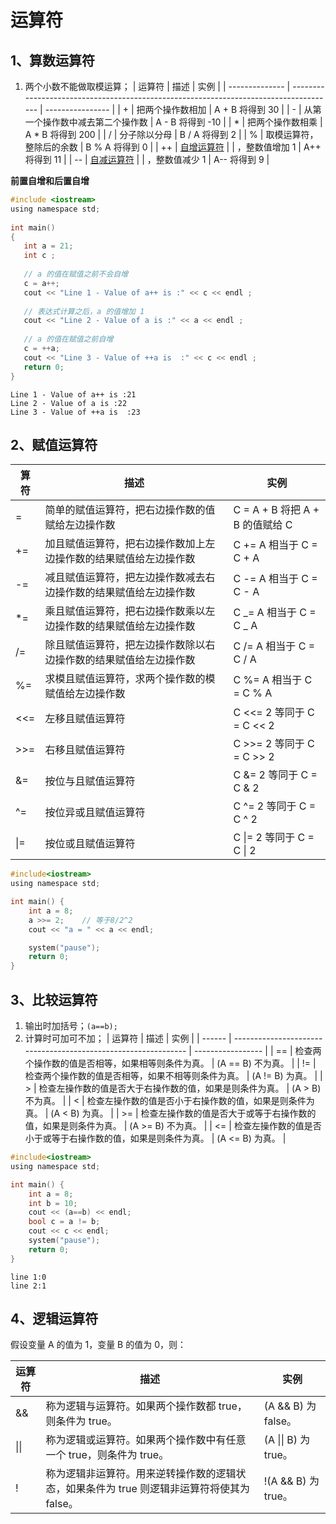 # 运算符

## 1、算数运算符

1. 两个小数不能做取模运算；
| 运算符         | 描述                                                                                  | 实例             |
| -------------- | ------------------------------------------------------------------------------------- | ---------------- |
| +              | 把两个操作数相加                                                                      | A + B 将得到 30  |
| -              | 从第一个操作数中减去第二个操作数                                                      | A - B 将得到 -10 |
| *              | 把两个操作数相乘                                                                      | A * B 将得到 200 |
| /              | 分子除以分母                                                                          | B / A 将得到 2   |
| %              | 取模运算符，整除后的余数                                                              | B % A 将得到 0   |
| ++             | [自增运算符](https://www.runoob.com/cplusplus/cpp-increment-decrement-operators.html) |
| ，整数值增加 1 | A++ 将得到 11                                                                         |
| --             | [自减运算符](https://www.runoob.com/cplusplus/cpp-increment-decrement-operators.html) |
| ，整数值减少 1 | A-- 将得到 9                                                                          |


**前置自增和后置自增**

```c
#include <iostream>
using namespace std;
 
int main()
{
   int a = 21;
   int c ;
 
   // a 的值在赋值之前不会自增
   c = a++;   
   cout << "Line 1 - Value of a++ is :" << c << endl ;
 
   // 表达式计算之后，a 的值增加 1
   cout << "Line 2 - Value of a is :" << a << endl ;
 
   // a 的值在赋值之前自增
   c = ++a;  
   cout << "Line 3 - Value of ++a is  :" << c << endl ;
   return 0;
}
```

```
Line 1 - Value of a++ is :21
Line 2 - Value of a is :22
Line 3 - Value of ++a is  :23
```

## 2、赋值运算符
| 算符    | 描述                                                             | 实例                              |
| ------- | ---------------------------------------------------------------- | --------------------------------- |
| =       | 简单的赋值运算符，把右边操作数的值赋给左边操作数                 | C = A + B 将把 A + B 的值赋给 C   |
| +=      | 加且赋值运算符，把右边操作数加上左边操作数的结果赋值给左边操作数 | C += A 相当于 C = C + A           |
| -=      | 减且赋值运算符，把左边操作数减去右边操作数的结果赋值给左边操作数 | C -= A 相当于 C = C - A           |
| *=      | 乘且赋值运算符，把右边操作数乘以左边操作数的结果赋值给左边操作数 | C _= A 相当于 C = C _ A           |
| /=      | 除且赋值运算符，把左边操作数除以右边操作数的结果赋值给左边操作数 | C /= A 相当于 C = C / A           |
| %=      | 求模且赋值运算符，求两个操作数的模赋值给左边操作数               | C %= A 相当于 C = C % A           |
| <<=     | 左移且赋值运算符                                                 | C <<= 2 等同于 C = C << 2         |
| >>=     | 右移且赋值运算符                                                 | C >>= 2 等同于 C = C >> 2         |
| &=      | 按位与且赋值运算符                                               | C &= 2 等同于 C = C & 2           |
| ^=      | 按位异或且赋值运算符                                             | C ^= 2 等同于 C = C ^ 2           |
| &#124;= | 按位或且赋值运算符                                               | C &#124;= 2 等同于 C = C &#124; 2 |


```c
#include<iostream>
using namespace std;

int main() {
	int a = 8;
	a >>= 2;	// 等于8/2^2
	cout << "a = " << a << endl;

	system("pause");
	return 0;
}
```

## 3、比较运算符

1. 输出时加括号；`(a==b);`
2. 计算时可加可不加；
| 运算符 | 描述                                                           | 实例              |
| ------ | -------------------------------------------------------------- | ----------------- |
| ==     | 检查两个操作数的值是否相等，如果相等则条件为真。               | (A == B) 不为真。 |
| !=     | 检查两个操作数的值是否相等，如果不相等则条件为真。             | (A != B) 为真。   |
| >      | 检查左操作数的值是否大于右操作数的值，如果是则条件为真。       | (A > B) 不为真。  |
| <      | 检查左操作数的值是否小于右操作数的值，如果是则条件为真。       | (A < B) 为真。    |
| >=     | 检查左操作数的值是否大于或等于右操作数的值，如果是则条件为真。 | (A >= B) 不为真。 |
| <=     | 检查左操作数的值是否小于或等于右操作数的值，如果是则条件为真。 | (A <= B) 为真。   |


```c
#include<iostream>
using namespace std;

int main() {
	int a = 8;
	int b = 10;
	cout << (a==b) << endl;
	bool c = a != b;
	cout << c << endl;
	system("pause");
	return 0;
}
```

```
line 1:0
line 2:1
```

## 4、逻辑运算符

假设变量 A 的值为 1，变量 B 的值为 0，则：

| 运算符       | 描述                                                                                       | 实例                         |
| ------------ | ------------------------------------------------------------------------------------------ | ---------------------------- |
| &&           | 称为逻辑与运算符。如果两个操作数都 true，则条件为 true。                                   | (A && B) 为 false。          |
| &#124;&#124; | 称为逻辑或运算符。如果两个操作数中有任意一个 true，则条件为 true。                         | (A &#124;&#124; B) 为 true。 |
| !            | 称为逻辑非运算符。用来逆转操作数的逻辑状态，如果条件为 true 则逻辑非运算符将使其为 false。 | !(A && B) 为 true。          |

